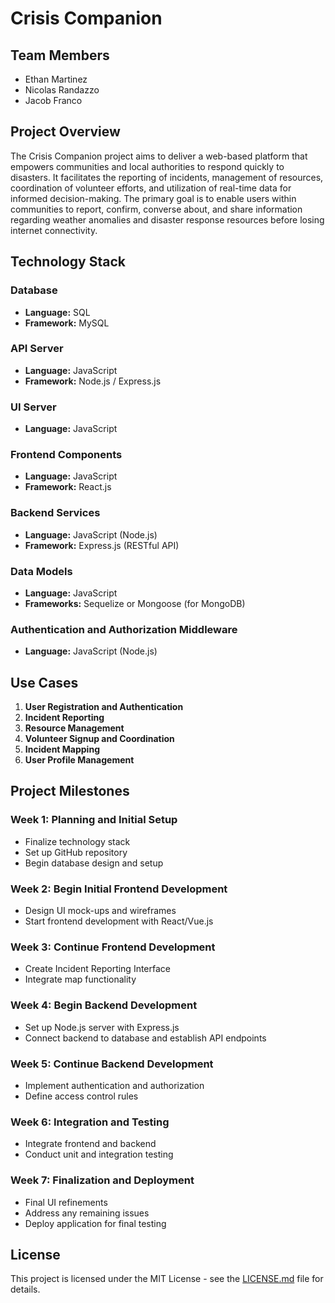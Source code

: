 # Crisis Companion

## Team Members
- Ethan Martinez
- Nicolas Randazzo
- Jacob Franco

## Project Overview
The Crisis Companion project aims to deliver a web-based platform that empowers communities and local authorities to respond quickly to disasters. It facilitates the reporting of incidents, management of resources, coordination of volunteer efforts, and utilization of real-time data for informed decision-making. The primary goal is to enable users within communities to report, confirm, converse about, and share information regarding weather anomalies and disaster response resources before losing internet connectivity.

## Technology Stack

### Database
- **Language:** SQL
- **Framework:** MySQL

### API Server
- **Language:** JavaScript
- **Framework:** Node.js / Express.js

### UI Server
- **Language:** JavaScript

### Frontend Components
- **Language:** JavaScript
- **Framework:** React.js

### Backend Services
- **Language:** JavaScript (Node.js)
- **Framework:** Express.js (RESTful API)

### Data Models
- **Language:** JavaScript
- **Frameworks:** Sequelize or Mongoose (for MongoDB)

### Authentication and Authorization Middleware
- **Language:** JavaScript (Node.js)

## Use Cases

1. **User Registration and Authentication**
2. **Incident Reporting**
3. **Resource Management**
4. **Volunteer Signup and Coordination**
5. **Incident Mapping**
6. **User Profile Management**

## Project Milestones

### Week 1: Planning and Initial Setup
- Finalize technology stack
- Set up GitHub repository
- Begin database design and setup

### Week 2: Begin Initial Frontend Development
- Design UI mock-ups and wireframes
- Start frontend development with React/Vue.js

### Week 3: Continue Frontend Development
- Create Incident Reporting Interface
- Integrate map functionality

### Week 4: Begin Backend Development
- Set up Node.js server with Express.js
- Connect backend to database and establish API endpoints

### Week 5: Continue Backend Development
- Implement authentication and authorization
- Define access control rules

### Week 6: Integration and Testing
- Integrate frontend and backend
- Conduct unit and integration testing

### Week 7: Finalization and Deployment
- Final UI refinements
- Address any remaining issues
- Deploy application for final testing

## License
This project is licensed under the MIT License - see the [LICENSE.md](LICENSE.md) file for details.
